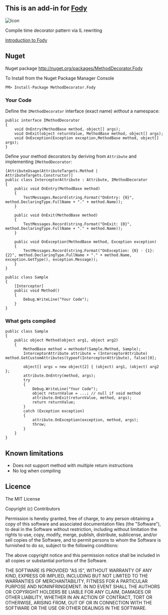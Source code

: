 ## This is an add-in for [Fody](https://github.com/Fody/Fody/) 

![Icon](https://raw.github.com/Fody/MethodDecorator/master/Icons/package_icon.png)

Compile time decorator pattern via IL rewriting

[Introduction to Fody](http://github.com/Fody/Fody/wiki/SampleUsage)

## Nuget

Nuget package http://nuget.org/packages/MethodDecorator.Fody 

To Install from the Nuget Package Manager Console 
    
    PM> Install-Package MethodDecorator.Fody
    
### Your Code

Define the ````IMethodDecorator```` interface (exact name) _without_ a namespace:

	public interface IMethodDecorator
	{
	    void OnEntry(MethodBase method, object[] args);
	    void OnExit(object returnValue, MethodBase method, object[] args);
	    void OnException(Exception exception,MethodBase method, object[] args);
	}
	
Define your method decorators by deriving from ````Attribute```` and implementing ````IMethodDecorator````:

	[AttributeUsage(AttributeTargets.Method | AttributeTargets.Constructor)]
	public class InterceptorAttribute : Attribute, IMethodDecorator
	{
	    public void OnEntry(MethodBase method)
	    {
	        TestMessages.Record(string.Format("OnEntry: {0}", method.DeclaringType.FullName + "." + method.Name));
	    }
	
	    public void OnExit(MethodBase method)
	    {
	        TestMessages.Record(string.Format("OnExit: {0}", method.DeclaringType.FullName + "." + method.Name));
	    }
	
	    public void OnException(MethodBase method, Exception exception)
	    {
	        TestMessages.Record(string.Format("OnException: {0} - {1}: {2}", method.DeclaringType.FullName + "." + method.Name, exception.GetType(), exception.Message));
	    }
	}
	
	public class Sample
	{
		[Interceptor]
		public void Method()
		{
		    Debug.WriteLine("Your Code");
		}
	}

### What gets compiled
	
	public class Sample
	{
		public object Method(object arg1, object arg2)
		{
		    MethodBase method = methodof(Sample.Method, Sample);
		    InterceptorAttribute attribute = (InterceptorAttribute) method.GetCustomAttributes(typeof(InterceptorAttribute), false)[0];
		    
			object[] args = new object[2] { (object) arg1, (object) arg2 };
			attribute.OnEntry(method, args);
		    try
		    {
		        Debug.WriteLine("Your Code");
				object returnValue = ...; // null if void method
		        attribute.OnExit(returnValue, method, args);
				return returnValue;
		    }
		    catch (Exception exception)
		    {
		        attribute.OnException(exception, method, args);
		        throw;
		    }
		}
	}

## Known limitations

- Does not support method with multiple return instructions
- No log when compiling

## Licence

The MIT License

Copyright (c) Contributors

Permission is hereby granted, free of charge, to any person obtaining a copy
of this software and associated documentation files (the "Software"), to deal
in the Software without restriction, including without limitation the rights
to use, copy, modify, merge, publish, distribute, sublicense, and/or sell
copies of the Software, and to permit persons to whom the Software is
furnished to do so, subject to the following conditions:

The above copyright notice and this permission notice shall be included in
all copies or substantial portions of the Software.

THE SOFTWARE IS PROVIDED "AS IS", WITHOUT WARRANTY OF ANY KIND, EXPRESS OR
IMPLIED, INCLUDING BUT NOT LIMITED TO THE WARRANTIES OF MERCHANTABILITY,
FITNESS FOR A PARTICULAR PURPOSE AND NONINFRINGEMENT. IN NO EVENT SHALL THE
AUTHORS OR COPYRIGHT HOLDERS BE LIABLE FOR ANY CLAIM, DAMAGES OR OTHER
LIABILITY, WHETHER IN AN ACTION OF CONTRACT, TORT OR OTHERWISE, ARISING FROM,
OUT OF OR IN CONNECTION WITH THE SOFTWARE OR THE USE OR OTHER DEALINGS IN
THE SOFTWARE.

